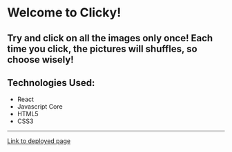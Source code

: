 # Welcome to Clicky!

Try and click on all the images only once! Each time you click, the pictures will shuffles, so choose wisely!
---
## Technologies Used:
- React
- Javascript Core
- HTML5
- CSS3
---
[Link to deployed page](https://danmorales209.github.io/my-clicky-app/)
